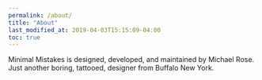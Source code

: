 ```yaml
---
permalink: /about/
title: "About"
last_modified_at: 2019-04-03T15:15:09-04:00
toc: true
---
```


Minimal Mistakes is designed, developed, and maintained by Michael Rose. Just another boring, tattooed, designer from Buffalo New York.
